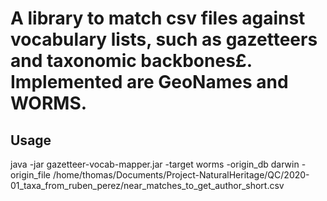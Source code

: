 # A library to match csv files against vocabulary lists, such as gazetteers and taxonomic backbones£. Implemented are GeoNames and WORMS.

## Usage
 java -jar gazetteer-vocab-mapper.jar -target worms -origin_db darwin -origin_file /home/thomas/Documents/Project-NaturalHeritage/QC/2020-01_taxa_from_ruben_perez/near_matches_to_get_author_short.csv 

